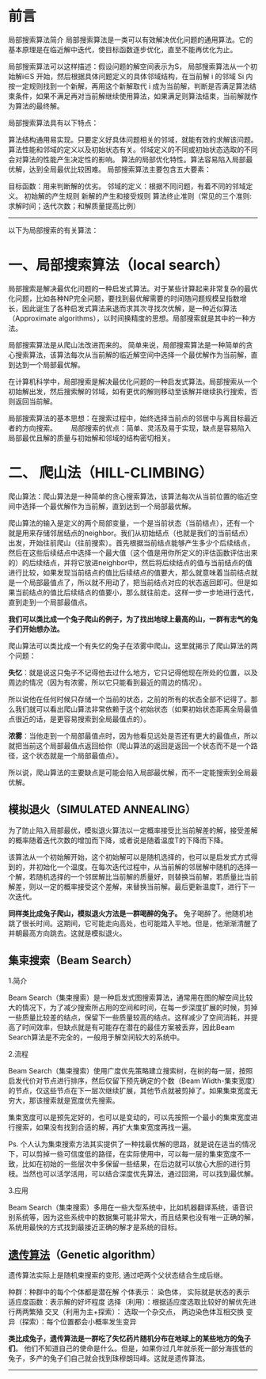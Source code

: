 # 前言

局部搜索算法简介
 ​ 局部搜索算法是一类可以有效解决优化问题的通用算法。它的基本原理是在临近解中迭代，使目标函数逐步优化，直至不能再优化为止。

 局部搜索算法可以这样描述：假设问题的解空间表示为S， 局部搜索算法从一个初始解i∈S  开始，然后根据具体问题定义的具体邻域结构，在当前解 i 的邻域 Si 内按一定规则找到一个新解，再用这个新解取代 i  成为当前解，判断是否满足算法结束条件，如果不满足再对当前解继续使用算法，如果满足则算法结束，当前解就作为算法的最终解。

局部搜索算法具有以下特点：

算法结构通用易实现。只要定义好具体问题相关的邻域，就能有效的求解该问题。
 算法性能和邻域的定义以及初始状态有关。邻域定义的不同或初始状态选取的不同会对算法的性能产生决定性的影响。
 算法的局部优化特性。算法容易陷入局部最优解，达到全局最优比较困难。
 局部搜索算法主要包含五大要素：

目标函数：用来判断解的优劣。
 邻域的定义：根据不同问题，有着不同的邻域定义。
 初始解的产生规则
 新解的产生和接受规则
 算法终止准则（常见的三个准则:求解时间；迭代次数；和解质量提高比例）

------

以下为局部搜索的有关算法：

# 一、局部搜索算法（local search）

局部搜索是解决最优化问题的一种启发式算法。对于某些计算起来非常复杂的最优化问题，比如各种NP完全问题，要找到最优解需要的时间随问题规模呈指数增长，因此诞生了各种启发式算法来退而求其次寻找次优解，是一种近似算法（Approximate algorithms），以时间换精度的思想。局部搜索就是其中的一种方法。

局部搜索算法是从爬山法改进而来的。
 简单来说，局部搜索算法是一种简单的贪心搜索算法，该算法每次从当前解的临近解空间中选择一个最优解作为当前解，直到达到一个局部最优解。

在计算机科学中，局部搜索是解决最优化问题的一种启发式算法。局部搜索从一个初始解出发，然后搜索解的邻域，如有更优的解则移动至该解并继续执行搜索，否则返回当前解。

局部搜索算法的基本思想：在搜索过程中，始终选择当前点的邻居中与离目标最近者的方向搜索。　
 　
 局部搜索的优点：简单、灵活及易于实现，缺点是容易陷入局部最优且解的质量与初始解和邻域的结构密切相关。

# 二、 爬山法（HILL-CLIMBING）

爬山算法：爬山算法是一种简单的贪心搜索算法，该算法每次从当前位置的临近空间中选择一个最优解作为当前解，直到达到一个局部最优解。

爬山算法的输入是定义的两个局部变量，一个是当前状态（当前结点），还有一个就是用来存储邻居结点的neighbor。我们从初始结点（也就是我们的当前结点）出发，开始往前爬山（往前搜索）。首先根据当前结点能够产生多少个后续结点，然后在这些后续结点中选择一个最大值（这个值是用你所定义的评估函数评估出来的）的后续结点，并将它放进neighbor中，然后将后续结点的值与当前结点的值进行比较，如果发现当前结点的值比后续结点的值要大，那么就意味着当前结点就是一个局部最值点了，所以就不用动了，把当前结点对应的状态返回即可。但是如果当前结点的值比后续结点的值要小，那么就往前走。这样一步一步地进行迭代，直到走到一个局部最值点。

**我们可以类比成一个兔子爬山的例子，为了找出地球上最高的山，一群有志气的兔子们开始想办法。**

爬山算法可以类比成一个有失忆的兔子在浓雾中爬山。这里就揭示了爬山算法的两个问题：

**失忆**：就是说这只兔子不记得他去过什么地方，它只记得他现在所处的位置，以及周边的情况（因为有浓雾，所以它只能看到最近的周边的情况）。

所以说他在任何时候只存储一个当前的状态，之前的所有的状态全部不记得了。那么我们就可以看出爬山算法非常依赖于这个初始状态（如果初始状态距离全局最值点很近的话，是更容易搜索到全局最值点的）。

**浓雾**：当他走到一个局部最值点时，因为他看见远处是否还有更大的最值点，所以就把当前这个局部最值点返回给你（爬山算法的返回是返回一个状态而不是一个路径，这个状态就是一个局部最值点）。

所以说，爬山算法的主要缺点是可能会陷入局部最优解，而不一定能搜索到全局最优解。

## 模拟退火（SIMULATED ANNEALING）

为了防止陷入局部最优，模拟退火算法以一定概率接受比当前解差的解，接受差解的概率随着迭代次数的增加而下降，或者说是随着温度T的下降而下降。

该算法从一个初始解开始，这个初始解可以是随机选择的，也可以是启发式方式得到的，并初始化一个温度。在每次迭代过程中，从当前解的邻居解中随机的选择一个解，若随机选择的一个邻居解比当前解的质量好，则替换当前解，若质量比当前解差，则以一定的概率接受这个差解，来替换当前解。最后更新温度T，进行下一次迭代。

**同样类比成兔子爬山，模拟退火方法是一群喝醉的兔子。**
 兔子喝醉了。他随机地跳了很长时间。这期间，它可能走向高处，也可能踏入平地。但是，他渐渐清醒了并朝最高方向跳去。这就是模拟退火。

## 集束搜索（Beam Search）

1.简介

Beam  Search（集束搜索）是一种启发式图搜索算法，通常用在图的解空间比较大的情况下，为了减少搜索所占用的空间和时间，在每一步深度扩展的时候，剪掉一些质量比较差的结点，保留下一些质量较高的结点。这样减少了空间消耗，并提高了时间效率，但缺点就是有可能存在潜在的最佳方案被丢弃，因此Beam Search算法是不完全的，一般用于解空间较大的系统中。

2.流程

Beam Search（集束搜索）使用广度优先策略建立搜索树，在树的每一层，按照启发代价对节点进行排序，然后仅留下预先确定的个数（Beam Width-集束宽度）的节点，仅这些节点在下一层次继续扩展，其他节点就被剪掉了。如果集束宽度无穷大，那该搜索就是宽度优先搜索。

集束宽度可以是预先定好的，也可以是变动的，可以先按照一个最小的集束宽度进行搜索，如果没有找到合适的解，再扩大集束宽度再找一遍。

Ps.  个人认为集束搜索方法其实提供了一种找最优解的思路，就是说在适当的情况下，可以剪掉一些可信度低的路径，在实际使用中，可以每一层的集束宽度不一致，比如在初始的一些层次中多保留一些结果，在后边就可以放心大胆的进行剪枝。当然也可以活学活用，可以结合深度优先算法，通过回溯，可以找到最优解。

3.应用

Beam Search（集束搜索）多用在一些大型系统中，比如机器翻译系统，语音识别系统等，因为这些系统中的数据集可能非常大，而且结果也没有唯一正确的解，系统用最快的方式找到最接近正确的解才是系统的目标。

## [遗传算法](https://so.csdn.net/so/search?q=遗传算法&spm=1001.2101.3001.7020)（Genetic algorithm）

遗传算法实际上是随机束搜索的变形, 通过吧两个父状态结合生成后继。

种群：种群中的每个个体都是潜在解
 个体表示： 染色体， 实际就是状态的表示
 适应度函数：表示解的好坏程度
 选择（利用）：根据适应度选取比较好的解优先进行两两繁殖
 交叉（利用为主+探索）： 选取一个杂交点， 两边染色体互相交换
 变异（探索）：每个位置都会小概率发生变异

**类比成兔子，遗传算法是一群吃了失忆药片随机分布在地球上的某些地方的兔子们**。
 他们不知道自己的使命是什么。但是，如果你过几年就杀死一部分海拔低的兔子，多产的兔子们自己就会找到珠穆朗玛峰。这就是遗传算法。

------

